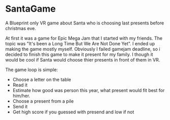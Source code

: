 # SantaGame

A Blueprint only VR game about Santa who is choosing last presents before christmas eve.

At first it was a game for Epic Mega Jam that I started with my friends. The topic was "It's been a Long Time But We Are Not Done Yet". I ended up making the game mostly myself. Obviously I failed gamejam deadline, so i decided to finish this game to make it present for my family. I though it would be cool if Santa would choose thier presents in front of them in VR. 

The game loop is simple:
- Choose a letter on the table
- Read it
- Estimate how good was person this year, what present would fit best for him/her.
- Choose a present from a pile
- Send it
- Get high score if you guessed with presend and low if not
